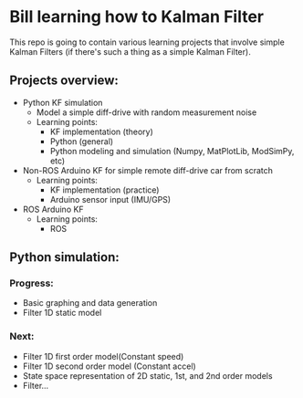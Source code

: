 # Bill learning how to Kalman Filter

This repo is going to contain various learning projects that involve simple Kalman Filters (if there's such a thing as a simple Kalman Filter).

## Projects overview:
- Python KF simulation
  - Model a simple diff-drive with random measurement noise
  - Learning points:
    - KF implementation (theory)
    - Python (general)
    - Python modeling and simulation (Numpy, MatPlotLib, ModSimPy, etc)
- Non-ROS Arduino KF for simple remote diff-drive car from scratch
  - Learning points:
    - KF implementation (practice)
    - Arduino sensor input (IMU/GPS)
- ROS Arduino KF
  - Learning points:
    - ROS

## Python simulation:
### Progress:
- Basic graphing and data generation
- Filter 1D static model

### Next:
- Filter 1D first order model(Constant speed)
- Filter 1D second order model (Constant accel)
- State space representation of 2D static, 1st, and 2nd order models
- Filter...



